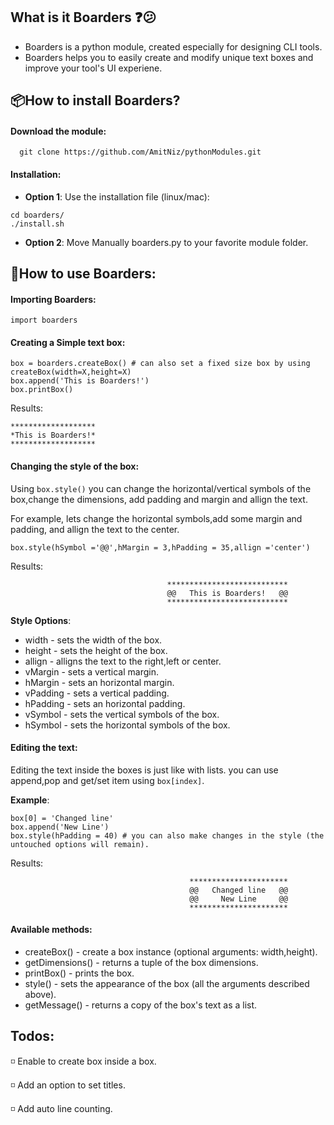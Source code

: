 ## What is it Boarders :question::confused:
* Boarders is a python module, created especially for designing CLI tools.
* Boarders helps you to easily create and modify unique text boxes and improve your tool's UI experiene.


##  :package:How to install Boarders?
#### Download the module:
```
  git clone https://github.com/AmitNiz/pythonModules.git
```
#### Installation:
- __Option 1__: Use the installation file (linux/mac):
```
cd boarders/
./install.sh
```
- __Option 2__: Move Manually boarders.py to your favorite module folder.


##  :notebook_with_decorative_cover:How to use Boarders:
#### Importing Boarders:
```
import boarders
```
#### Creating a Simple text box:
```
box = boarders.createBox() # can also set a fixed size box by using createBox(width=X,height=X)
box.append('This is Boarders!')
box.printBox()
```
Results:
```
*******************
*This is Boarders!*
*******************
```

#### Changing the style of the box:
Using ```box.style()```
you can change the horizontal/vertical symbols of the box,change the dimensions,
add padding and margin and allign the text.

For example, lets change the horizontal symbols,add some margin and padding, and allign the text to the center.
```
box.style(hSymbol ='@@',hMargin = 3,hPadding = 35,allign ='center')
```
Results:
```
                                   ***************************
                                   @@   This is Boarders!   @@
                                   ***************************
```
__Style Options__:
- width - sets the width of the box.
- height - sets the height of the box.
- allign - alligns the text to the right,left or center.
- vMargin - sets a vertical margin.
- hMargin - sets an horizontal margin.
- vPadding - sets a vertical padding.
- hPadding - sets an horizontal padding.
- vSymbol - sets the vertical symbols of the box.
- hSymbol - sets the horizontal symbols of the box.

#### Editing the text:
Editing the text inside the boxes is just like with lists.
you can use append,pop and get/set item using ```box[index]```.

__Example__:
```
box[0] = 'Changed line'
box.append('New Line')
box.style(hPadding = 40) # you can also make changes in the style (the untouched options will remain).
```

Results:
```
                                        **********************
                                        @@   Changed line   @@
                                        @@     New Line     @@
                                        **********************
```

#### Available methods:
- createBox() - create a box instance (optional arguments: width,height).
- getDimensions() - returns a tuple of the box dimensions.
- printBox() - prints the box.
- style() - sets the appearance of the box (all the arguments described above).
- getMessage() - returns a copy of the box's text as a list.


## Todos:
 :white_medium_small_square: Enable to create box inside a box.
 
 :white_medium_small_square: Add an option to set titles.
 
 :white_medium_small_square: Add auto line counting.
